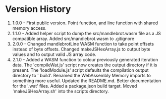 # Version History

1. 1.0.0 - First public version. Point function, and line function with shared memory access.
2. 1.1.0 - Added helper script to dump the src/mandlebrot.wasm file as a JS compatible array. Added src/mandlebrot.wasm
   to .gitignore
3. 2.0.0 - Changed mandlebrotLine WASM function to take point offsets instead of byte offsets. Changed makeJSHexArray.js
   to output byte values and to output valid JS array code.
4. 2.1.0 - Added a WASM function to colour previously generated iteration data. The 'compileWat.js' script now creates
   the output directory if it is present. The 'loadModule.js' script defaults the compilation output directory to '
   build'. Renamed the WebAssembly Memory imports to something more useful. Updated the README.md. Better documentation
   for the '.wat' files. Added a package.json build target. Moved 'makeJSHexArray.sh' into the scripts directory.